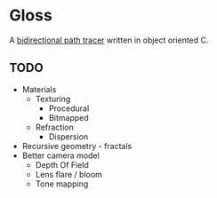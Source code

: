 Gloss
======

A [bidirectional path tracer](http://en.wikipedia.org/wiki/Path_tracing#Bidirectional_path_tracing) written in object oriented C.


TODO
----

* Materials
	* Texturing
		* Procedural
		* Bitmapped
	* Refraction
		* Dispersion
* Recursive geometry - fractals
* Better camera model
	* Depth Of Field
	* Lens flare / bloom
	* Tone mapping